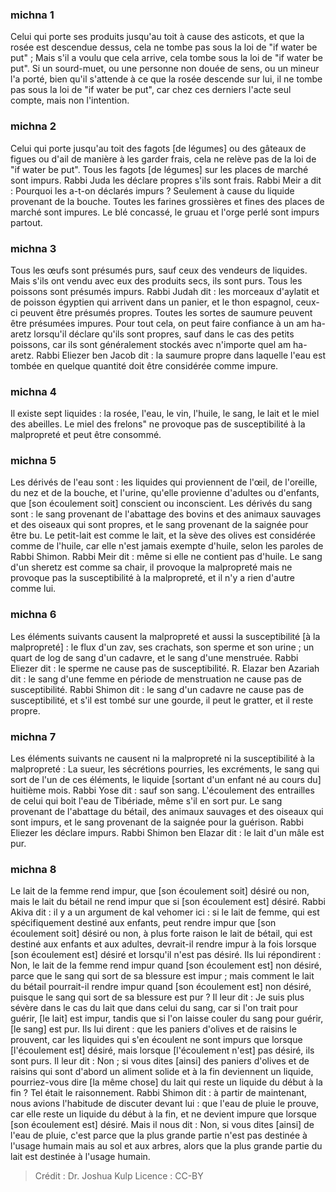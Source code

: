 
### michna 1
Celui qui porte ses produits jusqu'au toit à cause des asticots, et que la rosée est descendue dessus, cela ne tombe pas sous la loi de "if water be put" ; Mais s'il a voulu que cela arrive, cela tombe sous la loi de "if water be put". Si un sourd-muet, ou une personne non douée de sens, ou un mineur l'a porté, bien qu'il s'attende à ce que la rosée descende sur lui, il ne tombe pas sous la loi de "if water be put", car chez ces derniers l'acte seul compte, mais non l'intention.

### michna 2
Celui qui porte jusqu'au toit des fagots [de légumes] ou des gâteaux de figues ou d'ail de manière à les garder frais, cela ne relève pas de la loi de "if water be put". Tous les fagots [de légumes] sur les places de marché sont impurs. Rabbi Juda les déclare propres s'ils sont frais. Rabbi Meir a dit : Pourquoi les a-t-on déclarés impurs ? Seulement à cause du liquide provenant de la bouche. Toutes les farines grossières et fines des places de marché sont impures. Le blé concassé, le gruau et l'orge perlé sont impurs partout.

### michna 3
Tous les œufs sont présumés purs, sauf ceux des vendeurs de liquides. Mais s'ils ont vendu avec eux des produits secs, ils sont purs. Tous les poissons sont présumés impurs. Rabbi Judah dit : les morceaux d'aylatit et de poisson égyptien qui arrivent dans un panier, et le thon espagnol, ceux-ci peuvent être présumés propres. Toutes les sortes de saumure peuvent être présumées impures. Pour tout cela, on peut faire confiance à un am ha-aretz lorsqu'il déclare qu'ils sont propres, sauf dans le cas des petits poissons, car ils sont généralement stockés avec n'importe quel am ha-aretz. Rabbi Eliezer ben Jacob dit : la saumure propre dans laquelle l'eau est tombée en quelque quantité doit être considérée comme impure.

### michna 4
Il existe sept liquides : la rosée, l'eau, le vin, l'huile, le sang, le lait et le miel des abeilles. Le miel des frelons" ne provoque pas de susceptibilité à la malpropreté et peut être consommé.

### michna 5
Les dérivés de l'eau sont : les liquides qui proviennent de l'œil, de l'oreille, du nez et de la bouche, et l'urine, qu'elle provienne d'adultes ou d'enfants, que [son écoulement soit] conscient ou inconscient. Les dérivés du sang sont : le sang provenant de l'abattage des bovins et des animaux sauvages et des oiseaux qui sont propres, et le sang provenant de la saignée pour être bu. Le petit-lait est comme le lait, et la sève des olives est considérée comme de l'huile, car elle n'est jamais exempte d'huile, selon les paroles de Rabbi Shimon. Rabbi Meir dit : même si elle ne contient pas d'huile. Le sang d'un sheretz est comme sa chair, il provoque la malpropreté mais ne provoque pas la susceptibilité à la malpropreté, et il n'y a rien d'autre comme lui.

### michna 6
Les éléments suivants causent la malpropreté et aussi la susceptibilité [à la malpropreté] : le flux d'un zav, ses crachats, son sperme et son urine ; un quart de log de sang d'un cadavre, et le sang d'une menstruée. Rabbi Eliezer dit : le sperme ne cause pas de susceptibilité. R. Elazar ben Azariah dit : le sang d'une femme en période de menstruation ne cause pas de susceptibilité. Rabbi Shimon dit : le sang d'un cadavre ne cause pas de susceptibilité, et s'il est tombé sur une gourde, il peut le gratter, et il reste propre.

### michna 7
Les éléments suivants ne causent ni la malpropreté ni la susceptibilité à la malpropreté : La sueur, les sécrétions pourries, les excréments, le sang qui sort de l'un de ces éléments, le liquide [sortant d'un enfant né au cours du] huitième mois. Rabbi Yose dit : sauf son sang. L'écoulement des entrailles de celui qui boit l'eau de Tibériade, même s'il en sort pur. Le sang provenant de l'abattage du bétail, des animaux sauvages et des oiseaux qui sont impurs, et le sang provenant de la saignée pour la guérison. Rabbi Eliezer les déclare impurs. Rabbi Shimon ben Elazar dit : le lait d'un mâle est pur.

### michna 8
Le lait de la femme rend impur, que [son écoulement soit] désiré ou non, mais le lait du bétail ne rend impur que si [son écoulement est] désiré. Rabbi Akiva dit : il y a un argument de kal vehomer ici : si le lait de femme, qui est spécifiquement destiné aux enfants, peut rendre impur que [son écoulement soit] désiré ou non, à plus forte raison le lait de bétail, qui est destiné aux enfants et aux adultes, devrait-il rendre impur à la fois lorsque [son écoulement est] désiré et lorsqu'il n'est pas désiré. Ils lui répondirent : Non, le lait de la femme rend impur quand [son écoulement est] non désiré, parce que le sang qui sort de sa blessure est impur ; mais comment le lait du bétail pourrait-il rendre impur quand [son écoulement est] non désiré, puisque le sang qui sort de sa blessure est pur ? Il leur dit : Je suis plus sévère dans le cas du lait que dans celui du sang, car si l'on trait pour guérir, [le lait] est impur, tandis que si l'on laisse couler du sang pour guérir, [le sang] est pur. Ils lui dirent : que les paniers d'olives et de raisins le prouvent, car les liquides qui s'en écoulent ne sont impurs que lorsque [l'écoulement est] désiré, mais lorsque [l'écoulement n'est] pas désiré, ils sont purs. Il leur dit : Non ; si vous dites [ainsi] des paniers d'olives et de raisins qui sont d'abord un aliment solide et à la fin deviennent un liquide, pourriez-vous dire [la même chose] du lait qui reste un liquide du début à la fin ? Tel était le raisonnement. Rabbi Shimon dit : à partir de maintenant, nous avions l'habitude de discuter devant lui : que l'eau de pluie le prouve, car elle reste un liquide du début à la fin, et ne devient impure que lorsque [son écoulement est] désiré. Mais il nous dit : Non, si vous dites [ainsi] de l'eau de pluie, c'est parce que la plus grande partie n'est pas destinée à l'usage humain mais au sol et aux arbres, alors que la plus grande partie du lait est destinée à l'usage humain.

>Crédit : Dr. Joshua Kulp
>Licence : CC-BY